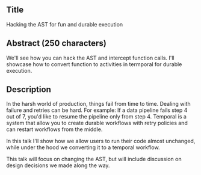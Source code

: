 ## Title

Hacking the AST for fun and durable execution

## Abstract (250 characters)

We'll see how you can hack the AST and intercept function calls.
I'll showcase how to convert function to activities in termporal for durable execution.

## Description

In the harsh world of production, things fail from time to time.
Dealing with failure and retries can be hard.
For example: If a data pipeline fails step 4 out of 7, you'd like to resume the pipeline only from step 4.
Temporal is a system that allow you to create durable workflows with retry policies and can restart workflows from the middle.

In this talk I'll show how we allow users to run their code almost unchanged,
while under the hood we converting it to a temporal workflow.

This talk will focus on changing the AST, but will include discussion on design decisions we made along the way.
